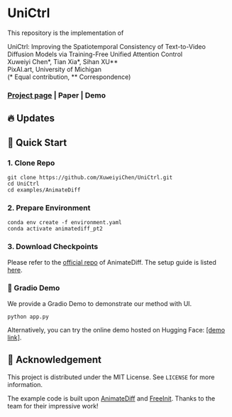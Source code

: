 # UniCtrl

This repository is the implementation of

UniCtrl: Improving the Spatiotemporal Consistency of Text-to-Video Diffusion Models via Training-Free Unified Attention Control  
Xuweiyi Chen*,  Tian Xia*,  Sihan XU**  
PixAI.art, University of Michigan  
(* Equal contribution,    ** Correspondence)

### [Project page](https://unified-attention-control.github.io/) | Paper | Demo

## 🔥 Updates

## 🔨 Quick Start

### 1. Clone Repo

```
git clone https://github.com/XuweiyiChen/UniCtrl.git
cd UniCtrl
cd examples/AnimateDiff
```

### 2. Prepare Environment

```
conda env create -f environment.yaml
conda activate animatediff_pt2
```

### 3. Download Checkpoints

Please refer to the [official repo](https://github.com/guoyww/AnimateDiff) of AnimateDiff. The setup guide is listed [here](https://github.com/guoyww/AnimateDiff/blob/main/__assets__/docs/animatediff.md).

### 🤗 Gradio Demo

We provide a Gradio Demo to demonstrate our method with UI.

```
python app.py
```
Alternatively, you can try the online demo hosted on Hugging Face: [[demo link]](https://huggingface.co/).

## :white_heart: Acknowledgement

This project is distributed under the MIT License. See `LICENSE` for more information.

The example code is built upon [AnimateDiff](https://github.com/guoyww/AnimateDiff) and [FreeInit](https://github.com/TianxingWu/FreeInit). Thanks to the team for their impressive work!
